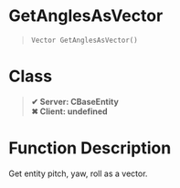 # GetAnglesAsVector
> `Vector GetAnglesAsVector()`
# Class
> __✔ Server: CBaseEntity__  
> __✖ Client: undefined__  
# Function Description
Get entity pitch, yaw, roll as a vector.
